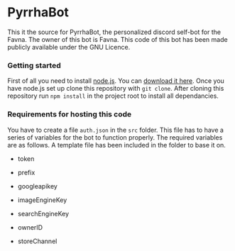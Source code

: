 # PyrrhaBot #

This it the source for PyrrhaBot, the personalized discord self-bot for the Favna. The owner of this bot is Favna. This code of this bot has been made publicly available under the GNU Licence.

### Getting started ###

First of all you need to install [node.js](https://nodejs.org/en/). You can [download it here](https://nodejs.org/en/download/). Once you have node.js set up clone this repository with `git clone`. After cloning this repository run `npm install` in the project root to install all dependancies.

### Requirements for hosting this code ###

You have to create a file `auth.json` in the `src` folder. This file has to have a series of variables for the bot to function properly. The required variables are as follows. A template file has been included in the folder to base it on.

  - token 
  
  - prefix

  - googleapikey

  - imageEngineKey

  - searchEngineKey

  - ownerID

  - storeChannel